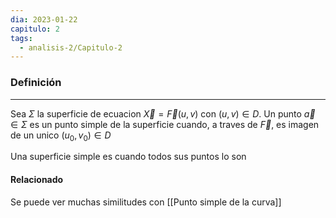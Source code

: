```yaml
---
dia: 2023-01-22
capitulo: 2
tags:
  - analisis-2/Capitulo-2
---
```

### Definición
---
Sea $\Sigma$ la superficie de ecuacion $\vec{X} = \vec{F}(u, v)$ con $(u, v) \in D$. Un punto $\vec{a} \in \Sigma$ es un punto simple de la superficie cuando, a traves de $\vec{F}$, es imagen de un unico $(u_0, v_0) \in D$

Una superficie simple es cuando todos sus puntos lo son

#### Relacionado
Se puede ver muchas similitudes con [[Punto simple de la curva]]